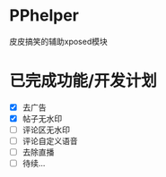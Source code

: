 # PPhelper
皮皮搞笑的辅助xposed模块

# 已完成功能/开发计划
- [x] 去广告
- [x] 帖子无水印
- [ ] 评论区无水印
- [ ] 评论自定义语音
- [ ] 去除直播
- [ ] 待续...